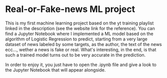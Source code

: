 # Real-or-Fake-news ML project
This is my first machine learning project based on the yt training playlist linked in the description (see the website link for the reference). You can find a Jupyter Notebook where I implemented a ML model based on the algorithm of Logistic Regression to predict, starting from a very large dataset of news labeled by some targets, as the author, the text of the news ecc..., wether a news is fake or real. What's interesting, in the end, is that such a trained model turns out to be very accurate in the prediction.

In order to enjoy it, you just have to open the .ipynb file and give a look to the Jupyter Notebook that will appear alongside.
